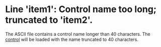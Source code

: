 
# Line 'item1': Control name too long; truncated to 'item2'.

The ASCII file contains a control name longer than 40 characters. The [control](b8bdf64f-5920-1ae9-16d0-b26d09524a30.md) will be loaded with the name truncated to 40 characters.

